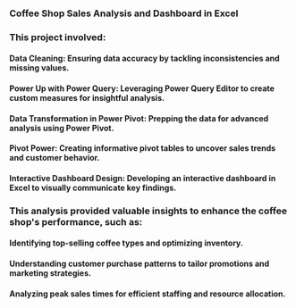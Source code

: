 ### Coffee Shop Sales Analysis and Dashboard in Excel

### This project involved:

#### Data Cleaning: Ensuring data accuracy by tackling inconsistencies and missing values.
#### Power Up with Power Query: Leveraging Power Query Editor to create custom measures for insightful analysis.
#### Data Transformation in Power Pivot: Prepping the data for advanced analysis using Power Pivot.
#### Pivot Power: Creating informative pivot tables to uncover sales trends and customer behavior.
#### Interactive Dashboard Design: Developing an interactive dashboard in Excel to visually communicate key findings.

### This analysis provided valuable insights to enhance the coffee shop's performance, such as:

#### Identifying top-selling coffee types and optimizing inventory.
#### Understanding customer purchase patterns to tailor promotions and marketing strategies.
#### Analyzing peak sales times for efficient staffing and resource allocation.
